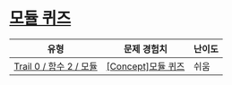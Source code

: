 # [모듈 퀴즈](https://www.codetree.ai/trails/complete/curated-cards/univ-module)

|유형|문제 경험치|난이도|
|---|---|---|
|[Trail 0 / 함수 2 / 모듈](https://www.codetree.ai/trail-info/univ-python-tutorial/)|[[Concept]모듈 퀴즈](https://www.codetree.ai/trails/complete/curated-cards/univ-module/)|쉬움|

